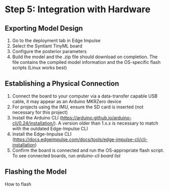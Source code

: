 # Step 5: Integration with Hardware

## Exporting Model Design
1. Go to the deployment tab in Edge Impulse
2. Select the Syntiant TinyML board
3. Configure the posterior parameters
4. Build the model and the .zip file should download on completion. The file contains the compiled model information and the OS-specific flash scripts (Linux works best)

## Establishing a Physical Connection
1. Connect the board to your computer via a data-transfer capable USB cable, it may appear as an Arduino MKRZero device
2. For projects using the IMU, ensure the SD card is inserted (not necessary for this project)
3. Install the Arduino CLI (https://arduino.github.io/arduino-cli/0.24/installation/). A version older than 1.x.x is necessary to match with the outdated Edge-Impulse CLI
4. Install the Edge-Impulse CLI (https://docs.edgeimpulse.com/docs/tools/edge-impulse-cli/cli-installation)
5. Confirm the board is connected and run the OS-appropriate flash script. To see connected boards, run _arduino-cli board list_

## **Flashing** the Model
How to flash
